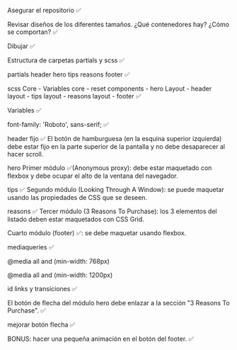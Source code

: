 Asegurar el repositorio ✅

Revisar diseños de los diferentes tamaños. ¿Qué contenedores hay? ¿Cómo se comportan? ✅

Dibujar ✅

Estructura de carpetas partials y scss ✅

partials header hero tips reasons footer ✅

scss Core - Variables core - reset components - hero Layout - header layout - tips layout - reasons layout - footer ✅

Variables ✅

font-family: 'Roboto', sans-serif; ✅

header fijo ✅ El botón de hamburguesa (en la esquina superior izquierda) debe estar fijo en la parte superior de la pantalla y no debe desaparecer al hacer scroll.

hero Primer módulo ✅(Anonymous proxy): debe estar maquetado con flexbox y debe ocupar el alto de la ventana del navegador.

tips ✅ Segundo módulo (Looking Through A Window): se puede maquetar usando las propiedades de CSS que se deseen.

reasons ✅ Tercer módulo (3 Reasons To Purchase): los 3 elementos del listado deben estar maquetados con CSS Grid.

Cuarto módulo (footer) ✅: se debe maquetar usando flexbox.

mediaqueries ✅

@media all and (min-width: 768px)

@media all and (min-width: 1200px)

id links y transiciones ✅

El botón de flecha del módulo hero debe enlazar a la sección "3 Reasons To Purchase". ✅

mejorar botón flecha ✅

BONUS: hacer una pequeña animación en el botón del footer. ✅
